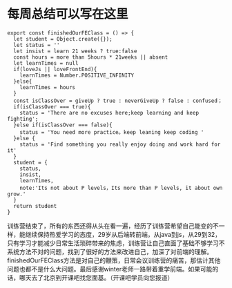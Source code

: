 # 每周总结可以写在这里

```
export const finishedOurFEClass = () => {
  let student = Object.create({});
  let status = ''
  let insist = learn 21 weeks ? true:false
  const hours = more than 5hours * 21weeks || absent
  let learnTimes = null
  if(loveJs || loveFrontEnd){
    learnTimes = Number.POSITIVE_INFINITY
  }else{
    learnTimes = hours
  }
  const isClassOver = giveUp ? true : neverGiveUp ? false : confused；
  if(isClassOver === true){
    status = 'There are no excuses here;keep learning and keep fighting';
  }else if(isClassOver === false){
    status = 'You need more practice。keep leaning keep coding '
  }else {
    status = 'Find something you really enjoy doing and work hard for it'
  }
  student = {
    status,
    insist,
    learnTimes,
    note:'Its not about P levels，Its more than P levels, it about own grow.'
  }
  return student
}

```
训练营结束了，所有的东西还得从头在看一遍，经历了训练营希望自己能变的不一样，能继续保持热爱学习的态度，29岁从后端转前端，从java到js，从29到32，只有学习才能减少日常生活琐碎带来的焦虑，训练营让自己直面了基础不够学习不系统方法不对的问题，找到了很好的方法来改进自己，加深了对前端的理解。finishedOurFEClass方法是对自己的鞭策，日常会议训练营的痛苦，那估计其他问题也都不是什么大问题。最后感谢winter老师一路带着重学前端。如果可能的话，哪天去了北京到开课吧找您面基。（开课吧学员向您报道）
